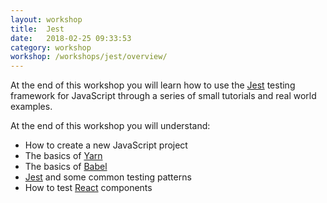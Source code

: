 ```yaml
---
layout: workshop
title:  Jest
date:   2018-02-25 09:33:53
category: workshop
workshop: /workshops/jest/overview/
---
```


At the end of this workshop you will learn how to use the [Jest](https://facebook.github.io/jest/) testing
framework for JavaScript through a series of small tutorials and real world examples.

At the end of this workshop you will understand:

- How to create a new JavaScript project
- The basics of [Yarn](https://yarnpkg.com/en/)
- The basics of [Babel](https://babeljs.io/)
- [Jest](https://facebook.github.io/jest/) and some common testing patterns
- How to test [React](https://reactjs.org/) components
